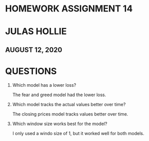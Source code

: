 # HOMEWORK ASSIGNMENT 14 #
# JULAS HOLLIE #
## AUGUST 12, 2020 ##

# QUESTIONS #

1. Which model has a lower loss?

	The fear and greed model had the lower loss.

2. Which model tracks the actual values better over time?

	The closing prices model tracks values better over time.

3. Which window size works best for the model?

	I only used a windo size of 1, but it worked well for both models.

